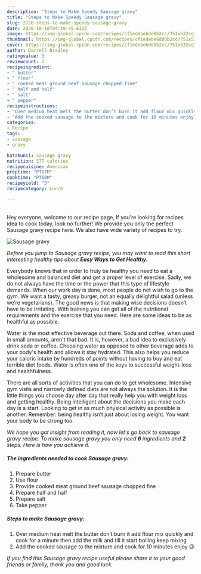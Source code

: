 ```yaml
---
description: "Steps to Make Speedy Sausage gravy"
title: "Steps to Make Speedy Sausage gravy"
slug: 2720-steps-to-make-speedy-sausage-gravy
date: 2020-10-10T04:19:49.612Z
image: https://img-global.cpcdn.com/recipes/cf1edebe6dd0b2cc/751x532cq70/sausage-gravy-recipe-main-photo.jpg
thumbnail: https://img-global.cpcdn.com/recipes/cf1edebe6dd0b2cc/751x532cq70/sausage-gravy-recipe-main-photo.jpg
cover: https://img-global.cpcdn.com/recipes/cf1edebe6dd0b2cc/751x532cq70/sausage-gravy-recipe-main-photo.jpg
author: Darrell Bradley
ratingvalue: 3
reviewcount: 7
recipeingredient:
- " butter"
- " flour"
- " cooked meat ground beef sausage chopped fine"
- " half and half"
- " salt"
- " pepper"
recipeinstructions:
- "Over medium heat melt the butter don’t burn it add flour mix quickly and cook for a minute then add the milk and till it start boiling keep mixing"
- "Add the cooked sausage to the mixture and cook for 10 minutes enjoy 😉"
categories:
- Recipe
tags:
- sausage
- gravy

katakunci: sausage gravy 
nutrition: 177 calories
recipecuisine: American
preptime: "PT17M"
cooktime: "PT60M"
recipeyield: "3"
recipecategory: Lunch

---
```

<br>
Hey everyone, welcome to our recipe page, If you're looking for recipes idea to cook today, look no further! We provide you only the perfect Sausage gravy recipe here. We also have wide variety of recipes to try.
<br>


![Sausage gravy](https://img-global.cpcdn.com/recipes/cf1edebe6dd0b2cc/751x532cq70/sausage-gravy-recipe-main-photo.jpg)

<i>Before you jump to Sausage gravy recipe, you may want to read this short interesting healthy tips about <strong>Easy Ways to Get Healthy</strong>.</i>

Everybody knows that in order to truly be healthy you need to eat a wholesome and balanced diet and get a proper level of exercise. Sadly, we do not always have the time or the power that this type of lifestyle demands. When our work day is done, most people do not wish to go to the gym. We want a tasty, greasy burger, not an equally delightful salad (unless we’re vegetarians). The good news is that making wise decisions doesn’t have to be irritating. With training you can get all of the nutritional requirements and the exercise that you need. Here are some ideas to be as healthful as possible.

Water is the most effective beverage out there. Soda and coffee, when used in small amounts, aren't that bad. It is, however, a bad idea to exclusively drink soda or coffee. Choosing water as opposed to other beverage adds to your body's health and allows it stay hydrated. This also helps you reduce your caloric intake by hundreds of points without having to buy and eat terrible diet foods. Water is often one of the keys to successful weight-loss and healthfulness.

There are all sorts of activities that you can do to get wholesome. Intensive gym visits and narrowly defined diets are not always the solution. It is the little things you choose day after day that really help you with weight loss and getting healthy. Being intelligent about the decisions you make each day is a start. Looking to get in as much physical activity as possible is another. Remember: being healthy isn’t just about losing weight. You want your body to be strong too. 


<i>We hope you got insight from reading it, now let's go back to sausage gravy recipe. To make sausage gravy you only need <strong>6</strong> ingredients and <strong>2</strong> steps. Here is how you achieve it.
</i>

##### The ingredients needed to cook Sausage gravy:

1. Prepare  butter
1. Use  flour
1. Provide  cooked meat ground beef sausage chopped fine
1. Prepare  half and half
1. Prepare  salt
1. Take  pepper


##### Steps to make Sausage gravy:

1. Over medium heat melt the butter don’t burn it add flour mix quickly and cook for a minute then add the milk and till it start boiling keep mixing
1. Add the cooked sausage to the mixture and cook for 10 minutes enjoy 😉


<i>If you find this Sausage gravy recipe useful please share it to your good friends or family, thank you and good luck.</i>
